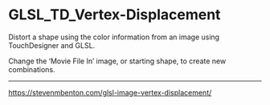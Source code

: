 # GLSL_TD_Vertex-Displacement
<p>Distort a shape using the color information from an image using TouchDesigner and GLSL.</p>

<p>Change the ‘Movie File In’ image, or starting shape, to create new combinations.</p>


-----
https://stevenmbenton.com/glsl-image-vertex-displacement/
